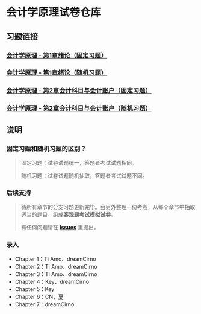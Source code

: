# 会计学原理试卷仓库

## 习题链接

### [会计学原理 - 第1章绪论（固定习题）](http://saishi.cnki.net/ddz/h6wWHz1cLt)
### [会计学原理 - 第1章绪论（随机习题）](http://saishi.cnki.net/ddz/9oqtudtgu5)
### [会计学原理 - 第2章会计科目与会计账户（固定习题）](http://saishi.cnki.net/ddz/kaxmcifxbc)
### [会计学原理 - 第2章会计科目与会计账户（随机习题）](http://saishi.cnki.net/ddz/nja28eDd3H)

## 说明

### 固定习题和随机习题的区别？

> 固定习题：试卷试题统一，答题者考试试题相同。
> 
> 随机习题：试卷试题随机抽取，答题者考试试题不同。

### 后续支持

> 待所有章节的分支习题更新完毕。会另外整理一份考卷，从每个章节中抽取适当的题目，组成**客观题考试模拟试卷**。
> 
> 有任何问题请在 **[Issues](https://github.com/dreamCirno/Princlples-of-Accounts/issues)** 里提出。

### 录入

* Chapter 1：Ti Amo、dreamCirno
* Chapter 2：Ti Amo、dreamCirno
* Chapter 3：Ti Amo、dreamCirno
* Chapter 4：Key、dreamCirno
* Chapter 5：Key
* Chapter 6：CN、夏
* Chapter 7：dreamCirno
